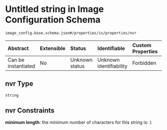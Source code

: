 # Untitled string in Image Configuration Schema

```txt
image_config.base.schema.json#/properties/is/properties/nvr
```



| Abstract            | Extensible | Status         | Identifiable            | Custom Properties | Additional Properties | Access Restrictions | Defined In                                                                                      |
| :------------------ | :--------- | :------------- | :---------------------- | :---------------- | :-------------------- | :------------------ | :---------------------------------------------------------------------------------------------- |
| Can be instantiated | No         | Unknown status | Unknown identifiability | Forbidden         | Allowed               | none                | [image\_config.base.schema.json\*](../out/image_config.base.schema.json "open original schema") |

## nvr Type

`string`

## nvr Constraints

**minimum length**: the minimum number of characters for this string is: `1`

